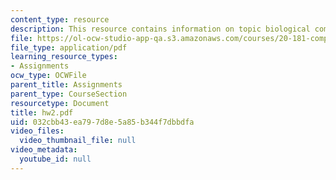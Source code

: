 ```yaml
---
content_type: resource
description: This resource contains information on topic biological computation.
file: https://ol-ocw-studio-app-qa.s3.amazonaws.com/courses/20-181-computation-for-biological-engineers-fall-2006/032cbb43ea797d8e5a85b344f7dbbdfa_hw2.pdf
file_type: application/pdf
learning_resource_types:
- Assignments
ocw_type: OCWFile
parent_title: Assignments
parent_type: CourseSection
resourcetype: Document
title: hw2.pdf
uid: 032cbb43-ea79-7d8e-5a85-b344f7dbbdfa
video_files:
  video_thumbnail_file: null
video_metadata:
  youtube_id: null
---
```

